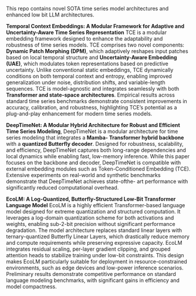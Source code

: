 
This repo contains novel SOTA time series model architectures and enhanced low bit LLM architectures. 

**Temporal Context Embeddings: A Modular Framework for Adaptive and Uncertainty-Aware Time Series Representation** 
  TCE is a modular embedding framework designed   to enhance the adaptability and robustness of time series models. 
  TCE comprises two novel components:
  **Dynamic Patch Morphing (DPM)**, which adaptively reshapes input patches based on local temporal
  structure and **Uncertainty-Aware Embedding (UAE)**, which modulates token representations based
  on predictive uncertainty. Unlike conventional static embeddings, TCE dynamically conditions on both
  temporal context and entropy, enabling improved generalization under noise, distribution shifts, and
  variable-length sequences. TCE is model-agnostic and integrates seamlessly with both **Transformer
  and state-space architectures**. Empirical results across standard time series benchmarks demonstrate
  consistent improvements in accuracy, calibration, and robustness, highlighting TCE’s potential as a
  plug-and-play enhancement for modern time series models.


**DeepTimeNet: A Modular Hybrid Architecture for Robust and Efficient Time Series Modeling**, 
DeepTimeNet is a modular architecture for time series modeling that integrates a **Mamba-
Transformer hybrid backbone** with a **quantized Butterfly decoder**. Designed for robustness, scalability,
and efficiency, DeepTimeNet captures both long-range dependencies and local dynamics while enabling
fast, low-memory inference. While this paper focuses on the backbone and decoder, DeepTimeNet is
compatible with external embedding modules such as Token-Conditioned Embedding (TCE). Extensive
experiments on real-world and synthetic benchmarks demonstrate that DeepTimeNet achieves state-ofthe-
art performance with significantly reduced computational overhead.


**EcoLM: A Log-Quantized, Butterfly-Structured Low-Bit Transformer Language Model**
EcoLM is a highly efficient Transformer-based language model designed for extreme quantization and structured computation. It leverages a log-domain quantization scheme for both activations and weights, enabling sub-2-bit precision without significant performance degradation. The model architecture replaces standard linear layers with ternary-quantized Butterfly Linear Layers, which drastically reduce memory and compute requirements while preserving expressive capacity. EcoLM integrates residual scaling, per-layer gradient clipping, and grouped attention heads to stabilize training under low-bit constraints. This design makes EcoLM particularly suitable for deployment in resource-constrained environments, such as edge devices and low-power inference scenarios. Preliminary results demonstrate competitive performance on standard language modeling benchmarks, with significant gains in efficiency and model compactness.
